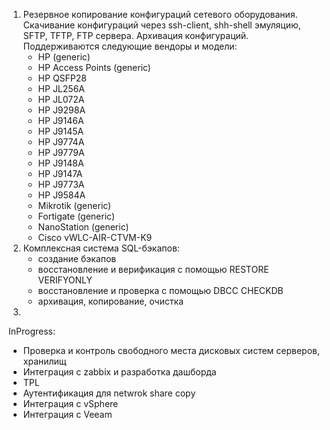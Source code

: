 1. Резервное копирование конфигураций сетевого оборудования. Скачивание конфигураций через ssh-client, shh-shell эмуляцию, SFTP, TFTP, FTP сервера. Архивация конфигураций. Поддерживаются следующие вендоры и модели:
   - HP (generic)
   - HP Access Points (generic)
   - HP QSFP28
   - HP JL256A
   - HP JL072A
   - HP J9298A
   - HP J9146A
   - HP J9145A
   - HP J9774A
   - HP J9779A
   - HP J9148A
   - HP J9147A
   - HP J9773A
   - HP J9584A
   - Mikrotik (generic)
   - Fortigate (generic)
   - NanoStation (generic)
   - Cisco vWLC-AIR-CTVM-K9
2. Комплексная система SQL-бэкапов:
   - создание бэкапов
   - восстановление и верификация с помощью RESTORE VERIFYONLY
   - восстановление и проверка с помощью DBCC CHECKDB
   - архивация, копирование, очистка
4. 
InProgress:
-   Проверка и контроль свободного места дисковых систем серверов, хранилищ
-   Интеграция с zabbix и разработка дашборда
-   TPL
-   Аутентификация для netwrok share copy
-   Интеграция с vSphere
-   Интеграция с Veeam
